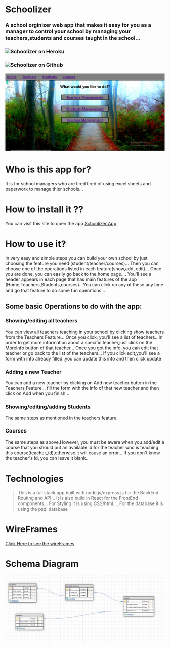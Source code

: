 # Schoolizer
### A school orginizer web app that makes it easy for you as a manager to control your school by managing your teachers,students and courses taught in the school...

### ![Schoolizer on Heroku]()
### ![Schoolizer on Github]()

![MainPage](./MainPage.PNG)

# Who is this app for?
It is for school managers who are tired  tired of using excel sheets and paperwork to manage thier schools...
# How to install it ??
You can visit this site to open the app 
[Schoolizer App ]()
# How to use it?
 In very easy and simple steps you can build your own school by just choosing the feature you need (student/teacher/courses)...
 Then you can choose one of the operations listed in each feature(show,add, edit)...
 Once you are done, you can easily go back to the home page....
 You'll see a header appears in each page that has main features of the app (Home,Teachers,Students,courses)...You can click on any of these any time and go that feature to do some fun operations...
## Some basic Operations to do with the app:
### Showing/editing all teachers
You can view all teachers teaching in your school by clicking show teachers from the Teachers Feature...
Once you click, you'll see a list of teachers...In order to get more information about a specific teacher,just click on the MoreInfo button of that teacher...
Once you got the info, you can edit that teacher or go back to the list of the teachers...
If you click edit,you'll see a form with info already filled..you can update this info and then click update
### Adding a new Teacher
You can add a new teacher by clicking on Add new teacher button in the Teachers Feature... 
fill the form with the info of that new teacher and then click on Add when you finish... 
### Showing/editing/adding Students
The same steps as mentioned in the teachers feature.
### Courses
The same steps as above.However, you must be aware when you add/edit a course that you should put an available id for the teacher who is teaching this course(teacher_id),otherwise:it will cause an error...
If you don't know the teacher's Id, you can leave it blank..

# Technologies
> This is a full stack app built with node.js/express.js for the BackEnd Routing and API...
> It is also build in React for the FrontEnd components...
>For Styling it is using CSS/html....
>For the database it is using the psql database

# WireFrames
[Click Here to see the wireFrames](./Wire_Frames) 

# Schema Diagram
![Schema](./schema.PNG)


